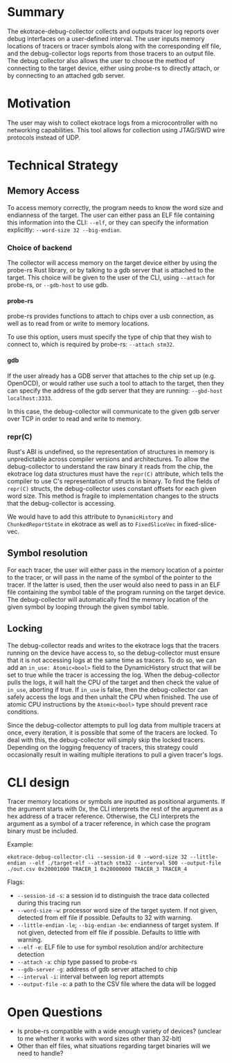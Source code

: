 # Summary

The ekotrace-debug-collector collects and outputs tracer log reports over debug interfaces on a user-defined interval. The user inputs memory locations of tracers or tracer symbols along with the corresponding elf file, and the debug-collector logs reports from those tracers to an output file. The debug collector also allows the user to choose the method of connecting to the target device, either using probe-rs to directly attach, or by connecting to an attached gdb server.

# Motivation

The user may wish to collect ekotrace logs from a microcontroller with no networking capabilities. This tool allows for collection using JTAG/SWD wire protocols instead of UDP.

# Technical Strategy

## Memory Access

To access memory correctly, the program needs to know the word size and endianness of the target. The user can either pass an ELF file containing this information into the CLI: `--elf`, or they can specify the information explicitly: `--word-size 32 --big-endian`.

### Choice of backend

The collector will access memory on the target device either by using the probe-rs Rust library, or by talking to a gdb server that is attached to the target. This choice will be given to the user of the CLI, using `--attach` for probe-rs, or `--gdb-host` to use gdb.

#### probe-rs

probe-rs provides functions to attach to chips over a usb connection, as well as to read from or write to memory locations.

To use this option, users must specify the type of chip that they wish to connect to, which is required by probe-rs: `--attach stm32`.

#### gdb

If the user already has a GDB server that attaches to the chip set up (e.g. OpenOCD), or would rather use such a tool to attach to the target, then they can specify the address of the gdb server that they are running: `--gbd-host localhost:3333`.

In this case, the debug-collector will communicate to the given gdb server over TCP in order to read and write to memory.

### repr(C)

Rust's ABI is undefined, so the representation of structures in memory is unpredictable across compiler versions and architectures. To allow the debug-collector to understand the raw binary it reads from the chip, the ekotrace log data structures must have the `repr(C)` attribute, which tells the compiler to use C's representation of structs in binary. To find the fields of `repr(C)` structs, the debug-collector uses constant offsets for each given word size. This method is fragile to implementation changes to the structs that the debug-collector is accessing.

We would have to add this attribute to `DynamicHistory` and `ChunkedReportState` in ekotrace as well as to `FixedSliceVec` in fixed-slice-vec.

## Symbol resolution

For each tracer, the user will either pass in the memory location of a pointer to the tracer, or will pass in the name of the symbol of the pointer to the tracer. If the latter is used, then the user would also need to pass in an ELF file containing the symbol table of the program running on the target device. The debug-collector will automatically find the memory location of the given symbol by looping through the given symbol table.

## Locking

The debug-collector reads and writes to the ekotrace logs that the tracers running on the device have access to, so the debug-collector must ensure that it is not accessing logs at the same time as tracers. To do so, we can add an `in_use: Atomic<bool>` field to the DynamicHistory struct that will be set to true while the tracer is accessing the log. When the debug-collector pulls the logs, it will halt the CPU of the target and then check the value of `in_use`, aborting if true. If `in_use` is false, then the debug-collector can safely access the logs and then unhalt the CPU when finished. The use of atomic CPU instructions by the `Atomic<bool>` type should prevent race conditions.

Since the debug-collector attempts to pull log data from multiple tracers at once, every iteration, it is possible that some of the tracers are locked. To deal with this, the debug-collector will simply skip the locked tracers. Depending on the logging frequency of tracers, this strategy could occasionally result in waiting multiple iterations to pull a given tracer's logs.

# CLI design
Tracer memory locations or symbols are inputted as positional arguments. If the argument starts with 0x, the CLI interprets the rest of the argument as a hex address of a tracer reference. Otherwise, the CLI interprets the argument as a symbol of a tracer reference, in which case the program binary must be included.

Example:

`ekotrace-debug-collector-cli --session-id 0 --word-size 32 --little-endian --elf ./target-elf --attach stm32 --interval 500 --output-file ./out.csv 0x20001000 TRACER_1 0x20000000 TRACER_3 TRACER_4`

Flags:
- `--session-id` `-s`: a session id to distinguish the trace data collected during this tracing run
- `--word-size` `-w`: processor word size of the target system. If not given, detected from elf file if possible. Defaults to 32 with warning.
- `--little-endian` `-le`; `--big-endian` `-be`: endianness of target system. If not given, detected from elf file if possible. Defaults to little with warning.
- `--elf` `-e`: ELF file to use for symbol resolution and/or architecture detection
- `--attach` `-a`: chip type passed to probe-rs
- `--gdb-server` `-g`: address of gdb server attached to chip
- `--interval` `-i`: interval between log report attempts
- `--output-file` `-o`: a path to the CSV file where the data will be logged


# Open Questions

- Is probe-rs compatible with a wide enough variety of devices? (unclear to me whether it works with word sizes other than 32-bit)
- Other than elf files, what situations regarding target binaries will we need to handle?
